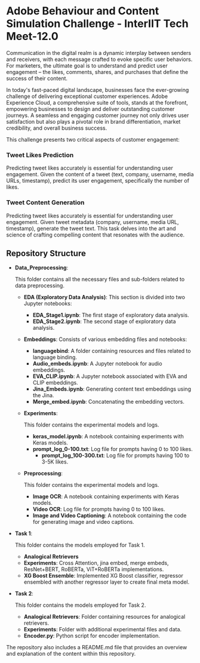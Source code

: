 # Adobe Behaviour and Content Simulation Challenge - InterIIT Tech Meet-12.0

Communication in the digital realm is a dynamic interplay between senders and receivers, with each message crafted to evoke specific user behaviors. For marketers, the ultimate goal is to understand and predict user engagement – the likes, comments, shares, and purchases that define the success of their content.

In today's fast-paced digital landscape, businesses face the ever-growing challenge of delivering exceptional customer experiences. Adobe Experience Cloud, a comprehensive suite of tools, stands at the forefront, empowering businesses to design and deliver outstanding customer journeys. A seamless and engaging customer journey not only drives user satisfaction but also plays a pivotal role in brand differentiation, market credibility, and overall business success.

This challenge presents two critical aspects of customer engagement:

### Tweet Likes Prediction

Predicting tweet likes accurately is essential for understanding user engagement. Given the content of a tweet (text, company, username, media URLs, timestamp), predict its user engagement, specifically the number of likes.

### Tweet Content Generation

Predicting tweet likes accurately is essential for understanding user engagement. Given tweet metadata (company, username, media URL, timestamp), generate the tweet text. This task delves into the art and science of crafting compelling content that resonates with the audience.

## Repository Structure

- **Data_Preprocessing**: 

    This folder contains all the necessary files and sub-folders related to data preprocessing.

    - **EDA (Exploratory Data Analysis)**: This section is divided into two Jupyter notebooks:

        - **EDA_Stage1.ipynb**: The first stage of exploratory data analysis.
        - **EDA_Stage2.ipynb**: The second stage of exploratory data analysis.

    - **Embeddings**: Consists of various embedding files and notebooks:

        - **languagebind**: A folder containing resources and files related to language binding.
        - **Audio_embeds.ipynb**: A Jupyter notebook for audio embeddings.
        - **EVA_CLIP.ipynb**:  A Jupyter notebook associated with EVA and CLIP embeddings.
        - **Jina_Embeds.ipynb**: Generating content text embeddings using the Jina.
        - **Merge_embed.ipynb**: Concatenating the embedding vectors.

    -  **Experiments**:

        This folder contains the experimental models and logs.

        -  **keras_model.ipynb**: A notebook containing experiments with Keras models.
        -  **prompt_log_0-100.txt**: Log file for prompts having 0 to 100 likes.
            -  **prompt_log_100-300.txt**: Log file for prompts having 100 to 3-5K likes.

    -  **Preprocessing**:

        This folder contains the experimental models and logs.

        -  **Image OCR**: A notebook containing experiments with Keras models.
        -  **Video OCR**: Log file for prompts having 0 to 100 likes.
        -  **Image and Video Captioning**: A notebook containing the code for generating image and video captions.

-  **Task 1**:

    This folder contains the models employed for Task 1.

    -  **Analogical Retrievers**
    -  **Experiments**: Cross Attention, jina embed, merge embeds, ResNet+BERT, RoBERTa, ViT+RoBERTa implementations.
    -  **XG Boost Ensemble**: Implemented XG Boost classifier, regressor ensembled with another regressor layer to create final meta model.

-  **Task 2**:

    This folder contains the models employed for Task 2.

    -  **Analogical Retrievers**: Folder containing resources for analogical retrievers.
    -  **Experiments**: Folder with additional experimental files and data.
    -  **Encoder.py**: Python script for encoder implementation.

The repository also includes a README.md file that provides an overview and explanation of the content within this repository.
